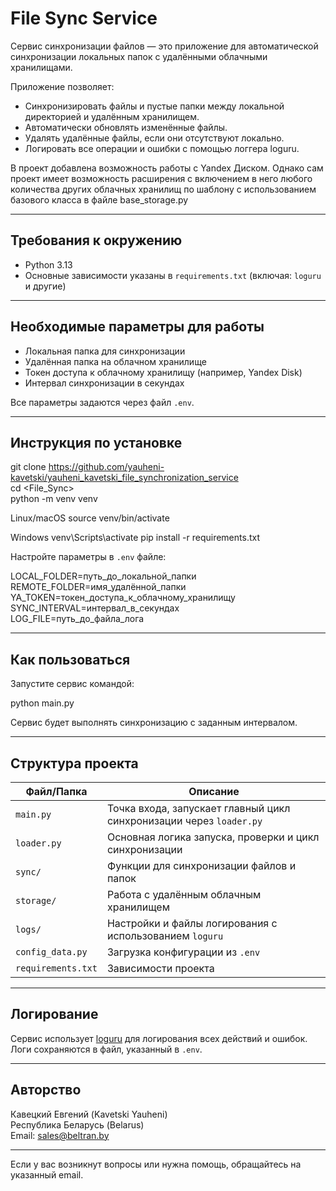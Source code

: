 # File Sync Service

Сервис синхронизации файлов — это приложение для автоматической синхронизации локальных папок с удалёнными облачными хранилищами.

Приложение позволяет:

- Синхронизировать файлы и пустые папки между локальной директорией и удалённым хранилищем.
- Автоматически обновлять изменённые файлы.
- Удалять удалённые файлы, если они отсутствуют локально.
- Логировать все операции и ошибки с помощью логгера loguru.

В проект добавлена возможность работы с Yandex Диском.
Однако сам проект имеет возможность расширения с включением в него любого количества других облачных хранилищ по шаблону с использованием базового класса в файле base_storage.py

---

## Требования к окружению

- Python 3.13
- Основные зависимости указаны в `requirements.txt` (включая: `loguru` и другие)

---

## Необходимые параметры для работы

- Локальная папка для синхронизации
- Удалённая папка на облачном хранилище
- Токен доступа к облачному хранилищу (например, Yandex Disk)
- Интервал синхронизации в секундах

Все параметры задаются через файл `.env`.

---

## Инструкция по установке

git clone <https://github.com/yauheni-kavetski/yauheni_kavetski_file_synchronization_service>  
cd <File_Sync>  
python -m venv venv

Linux/macOS
source venv/bin/activate

Windows
venv\Scripts\activate
pip install -r requirements.txt


Настройте параметры в `.env` файле:

LOCAL_FOLDER=путь_до_локальной_папки  
REMOTE_FOLDER=имя_удалённой_папки  
YA_TOKEN=токен_доступа_к_облачному_хранилищу  
SYNC_INTERVAL=интервал_в_секундах  
LOG_FILE=путь_до_файла_лога  


---

## Как пользоваться

Запустите сервис командой:

python main.py


Сервис будет выполнять синхронизацию с заданным интервалом.

---

## Структура проекта

| Файл/Папка | Описание |
|------------|----------|
| `main.py`  | Точка входа, запускает главный цикл синхронизации через `loader.py` |
| `loader.py` | Основная логика запуска, проверки и цикл синхронизации |
| `sync/`    | Функции для синхронизации файлов и папок |
| `storage/` | Работа с удалённым облачным хранилищем |
| `logs/`    | Настройки и файлы логирования с использованием `loguru` |
| `config_data.py` | Загрузка конфигурации из `.env` |
| `requirements.txt` | Зависимости проекта |

---

## Логирование

Сервис использует [loguru](https://github.com/Delgan/loguru) для логирования всех действий и ошибок. Логи сохраняются в файл, указанный в `.env`.

---

## Авторство

Кавецкий Евгений (Kavetski Yauheni)  
Республика Беларусь (Belarus)  
Email: [sales@beltran.by](mailto:sales@beltran.by)

---

Если у вас возникнут вопросы или нужна помощь, обращайтесь на указанный email.

